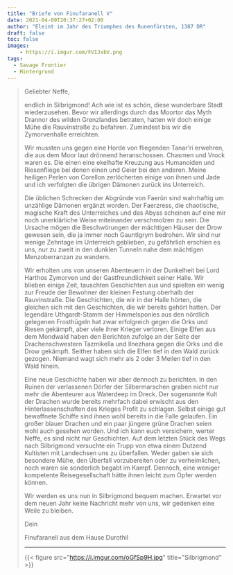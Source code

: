 ```yaml
---
title: "Briefe von Finufaranell V"
date: 2021-04-09T20:37:27+02:00
author: "Eleint im Jahr des Triumphes des Runenfürsten, 1387 DR"
draft: false
toc: false
images:
    - https://i.imgur.com/FVIJxbV.png
tags: 
  - Savage Frontier
  - Hintergrund
---
```


>Geliebter Neffe,
>
>endlich in Silbrigmond! Ach wie ist es schön, diese wunderbare Stadt wiederzusehen. Bevor wir allerdings durch das Moortor das Myth Drannor des wilden Grenzlandes betraten, hatten wir doch einige Mühe die Rauvinstraße zu befahren. Zumindest bis wir die Zymorvenhalle erreichten.
>
>Wir mussten uns gegen eine Horde von fliegenden Tanar'ri erwehren, die aus dem Moor laut drönnend heranschossen. Chasmen und Vrock waren es. Die einen eine ekelhafte Kreuzung aus Humanoiden und Riesenfliege bei denen einen und Geier bei den anderen. Meine heiligen Perlen von Corellon zerlöcherten einige von ihnen und Jade und ich verfolgten die übrigen Dämonen zurück ins Unterreich.
>
>Die üblichen Schrecken der Abgründe von Faerûn sind wahrhaftig um unzählige Dämonen ergänzt worden. Der Faerzress, die chaotische, magische Kraft des Unterreiches und das Abyss scheinen auf eine mir noch unerklärliche Weise miteinander verschmolzen zu sein. Die Ursache mögen die Beschwörungen der mächtigen Häuser der Drow gewesen sein, die ja immer noch Gauntlgrym bedrohen. Wir sind nur wenige Zehntage im Unterreich geblieben, zu gefährlich erschien es uns, nur zu zweit in den dunklen Tunneln nahe dem mächtigen Menzoberranzan zu wandern.
>
>Wir erholten uns von unseren Abenteuern in der Dunkelheit bei Lord Harthos Zymorven und der Gastfreundlichkeit seiner Halle. Wir blieben einige Zeit, tauschten Geschichten aus und spielten ein wenig zur Freude der Bewohner der kleinen Festung oberhalb der Rauvinstraße. Die Geschichten, die wir in der Halle hörten, die gleichen sich mit den Geschichten, die wir bereits gehört hatten. Der legendäre Uthgardt-Stamm der Himmelsponies aus den nördlich gelegenen Frosthügeln hat zwar erfolgreich gegen die Orks und Riesen gekämpft, aber viele ihrer Krieger verloren. Einige Elfen aus dem Mondwald haben den Berichten zufolge an der Seite der Drachenschwestern Tazmikella und Ilnezhara gegen die Orks und die Drow gekämpft. Seither haben sich die Elfen tief in den Wald zurück gezogen. Niemand wagt sich mehr als 2 oder 3 Meilen tief in den Wald hinein.
>
>Eine neue Geschichte haben wir aber dennoch zu berichten. In den Ruinen der verlassenen Dörfer der Silbermarschen graben nicht nur mehr die Abenteurer aus Waterdeep im Dreck. Der sogenannte Kult der Drachen wurde bereits mehrfach dabei erwischt aus den Hinterlassenschaften des Krieges Profit zu schlagen. Selbst einige gut bewaffnete Schiffe sind ihnen wohl bereits in die Falle gelaufen. Ein großer blauer Drachen und ein paar jüngere grüne Drachen seien wohl auch gesehen worden. Und ich kann euch versichern, werter Neffe, es sind nicht nur Geschichten. Auf dem letzten Stück des Wegs nach Silbrigmond versuchte ein Trupp von etwa einem Dutzend Kultisten mit Landechsen uns zu überfallen. Weder gaben sie sich besondere Mühe, den Überfall vorzubereiten oder zu verheimlichen, noch waren sie sonderlich begabt im Kampf. Dennoch, eine weniger kompetente Reisegesellschaft hätte ihnen leicht zum Opfer werden können.
>
>Wir werden es uns nun in Silbrigmond bequem machen. Erwartet vor dem neuen Jahr keine Nachricht mehr von uns, wir gedenken eine Weile zu bleiben.
>
>Dein
>
>Finufaranell aus dem Hause Durothil
>___
> {{< figure src="https://i.imgur.com/oGfSp9H.jpg" title="Silbrigmond" >}}

